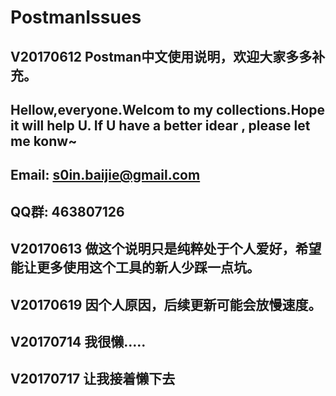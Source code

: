 # PostmanIssues
V20170612
Postman中文使用说明，欢迎大家多多补充。
----------------------------------------------------------------------------------------------------------------------
Hellow,everyone.Welcom to my collections.Hope it will help U. If U have a better idear , please let me konw~
----------------------------------------------------------------------------------------------------------------------
Email:  s0in.baijie@gmail.com
----------------------------------------------------------------------------------------------------------------------
QQ群: 463807126
----------------------------------------------------------------------------------------------------------------------
V20170613
做这个说明只是纯粹处于个人爱好，希望能让更多使用这个工具的新人少踩一点坑。
----------------------------------------------------------------------------------------------------------------------
V20170619
因个人原因，后续更新可能会放慢速度。
----------------------------------------------------------------------------------------------------------------------
V20170714
我很懒.....
----------------------------------------------------------------------------------------------------------------------
V20170717
让我接着懒下去
----------------------------------------------------------------------------------------------------------------------